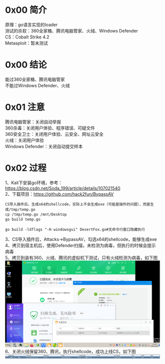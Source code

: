 # 0x00 简介
原理：go语言实现的loader  
测试的杀软：360全家桶、腾讯电脑管家、火绒、Windows Defender  
CS：Cobalt Strike 4.2  
Metasploit：暂未测试  

# 0x00 结论
能过360全家桶、腾讯电脑管家  
不能过Windows Defender、火绒  

# 0x01 注意
腾讯电脑管家：关闭自动举报  
360杀毒：关闭用户体验、程序错误、可疑文件  
360安全卫士：关闭用户体验、云安全、网址云安全  
火绒：关闭用户体验  
Windows Defender：关闭自动提交样本  

# 0x02 过程
1、Kali下安装go环境，参考：https://blog.csdn.net/Soda_199/article/details/107021540  
2、下载项目：https://github.com/hack2fun/BypassAV  
```
CS导入插件后，生成x64的shellcode，实际上不会生成exe（可能是插件的问题），而是生成/tmp/temp.go  
cp /tmp/temp.go /mnt/Desktop  
go build temp.go  

go build -ldflags "-H windowsgui" DesertFox.go#无命令行窗口隐藏执行
```
3、CS导入插件后，Attacks->BypassAV，勾选x64的shellcode，能够生成exe  
4、拷贝到宿主机后，使用Defender扫描，未检测为病毒，但执行的时候会提示病毒  
5、拷贝到装有360、火绒、腾讯的虚拟机下测试，只有火绒检测为病毒，如下图  
![image](./pic/1.png)  
6、关闭火绒保留360、腾讯，执行shellcode，成功上线CS，如下图  
![image](./pic/2.png)  
